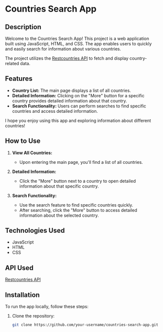 # Countries Search App

## Description

Welcome to the Countries Search App! This project is a web application built using JavaScript, HTML, and CSS. The app enables users to quickly and easily search for information about various countries.

The project utilizes the [Restcountries API](https://restcountries.com/) to fetch and display country-related data.

## Features

- **Country List:** The main page displays a list of all countries.
- **Detailed Information:** Clicking on the "More" button for a specific country provides detailed information about that country.
- **Search Functionality:** Users can perform searches to find specific countries and access detailed information.

I hope you enjoy using this app and exploring information about different countries!

## How to Use

1. **View All Countries:**

   - Upon entering the main page, you'll find a list of all countries.

2. **Detailed Information:**

   - Click the "More" button next to a country to open detailed information about that specific country.

3. **Search Functionality:**
   - Use the search feature to find specific countries quickly.
   - After searching, click the "More" button to access detailed information about the selected country.

## Technologies Used

- JavaScript
- HTML
- CSS

## API Used

[Restcountries API](https://restcountries.com/)

## Installation

To run the app locally, follow these steps:

1. Clone the repository:
   ```bash
   git clone https://github.com/your-username/countries-search-app.git
   ```
